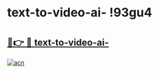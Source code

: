 # text-to-video-ai- !93gu4

# <h2><a href="https://tiehyc.esa.edu.pl?title=text-to-video-ai-&ref=93gu4">🔗👉 🔴 text-to-video-ai-</a></h2>

[![acn](https://github.com/user-attachments/assets/0f9c940e-d8b0-45ae-aac7-cd30a18b3e1c)](https://tiehyc.esa.edu.pl?title=text-to-video-ai-&ref=93gu4)

